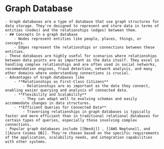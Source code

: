 # Graph Database
	- Graph databases are a type of database that use graph structures for data storage. They're designed to represent and store data in terms of entities (nodes) and the relationships (edges) between them.
	- ## Concepts In a graph database
		- Nodes represent entities like people, places, things, or concepts.
		- Edges represent the relationships or connections between these entities.
	- These databases are highly useful for scenarios where relationships between data points are as important as the data itself. They excel in handling complex relationships and are often used in social networks, recommendation engines, fraud detection, network analysis, and many other domains where understanding connections is crucial.
	- Advantages of Graph databases like
		- **Relationships as First-Class Citizens**
			- Relationships are as important as the data they connect, enabling easier querying and analysis of connected data.
		- **Flexibility and Scalability**
			- They can adapt well to evolving schemas and easily accommodate changes in data structures.
		- **Efficient Queries for Connected Data**
			- Traversing relationships in graph databases is typically faster and more efficient than in traditional relational databases for certain types of queries, especially those involving complex connections.
	- Popular graph databases include [[Neo4j]] , [[AWS Neptune]], and [[Azure Cosmos DB]]. They're chosen based on the specific requirements of the application, scalability needs, and integration capabilities with other systems.